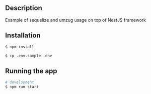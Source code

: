 ## Description

Example of sequelize and umzug usage on top of NestJS framework

## Installation

```bash
$ npm install
```
```bash
$ cp .env.sample .env
```

## Running the app

```bash
# development
$ npm run start
```
